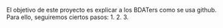 El objetivo de este proyecto es explicar a los BDATers como se usa github. Para ello, seguiremos ciertos pasos:
1.
2.
3.

